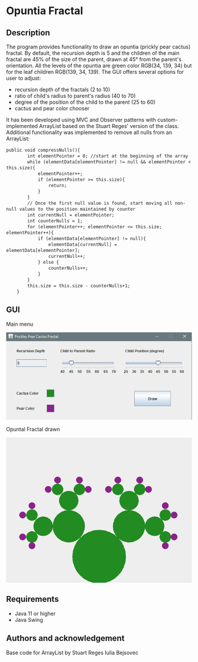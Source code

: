 # Opuntia Fractal

## Description

The program provides functionality to draw an opuntia (prickly pear cactus) fractal. By default, the recursion depth is 5 and the children of the main fractal are 45% of the size of the parent, drawn at 45° from the parent's orientation. All the levels of the opuntia are green color RGB(34, 139, 34) but for the leaf children RGB(139, 34, 139). The GUI offers several options for user to adjust:
<ul>
  <li>recursion depth of the fractals (2 to 10)</li>
  <li>ratio of child's radius to parent's radius (40 to 70)</li>
  <li>degree of the position of the child to the parent (25 to 60)</li>
  <li>cactus and pear color chooser</li>
</ul>

It has been developed using MVC and Observer patterns with custom-implemented ArrayList based on the Stuart Reges' version of the class. Additional functionality was implemented to remove all nulls from an ArrayList:

```
public void compressNulls(){
        int elementPointer = 0; //start at the beginning of the array
        while (elementData[elementPointer] != null && elementPointer < this.size){
            elementPointer++;
            if (elementPointer >= this.size){
                return;
            }
        }
        // Once the first null value is found, start moving all non-null values to the position maintained by counter
        int currentNull = elementPointer;
        int counterNulls = 1;
        for (elementPointer++; elementPointer <= this.size; elementPointer++){
            if (elementData[elementPointer] != null){
                elementData[currentNull] = elementData[elementPointer];
                currentNull++;
            } else {
                counterNulls++;
            }
        }
        this.size = this.size - counterNulls+1;
    }
```


## GUI

Main menu

<img src="src/GUI_main.PNG">

Opuntal Fractal drawn

<img src="src/OpuntiaFractal.PNG">

## Requirements

<ul>
  <li>Java 11 or higher</li>
  <li>Java Swing</li>
</ul>

## Authors and acknowledgement

Base code for ArrayList by Stuart Reges
Iulia Bejsovec
